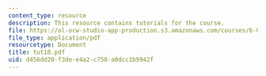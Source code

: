 ```yaml
---
content_type: resource
description: This resource contains tutorials for the course.
file: https://ol-ocw-studio-app-production.s3.amazonaws.com/courses/6-041-probabilistic-systems-analysis-and-applied-probability-spring-2006/d456dd20f3dee4a2c758a0dcc1b9942f_tut10.pdf
file_type: application/pdf
resourcetype: Document
title: tut10.pdf
uid: d456dd20-f3de-e4a2-c758-a0dcc1b9942f
---
```

